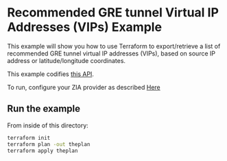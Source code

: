 # Recommended GRE tunnel Virtual IP Addresses (VIPs) Example

This example will show you how to use Terraform to export/retrieve a list of recommended GRE tunnel virtual IP addresses (VIPs), based on source IP address or latitude/longitude coordinates.

This example codifies [this API](https://help.zscaler.com/zia/api#/Traffic%20Forwarding/CloudVipsResource_getRecommendedGreVips).

To run, configure your ZIA provider as described [Here](https://github.com/zscaler/terraform-provider-zia/blob/master/docs/index.html.markdown)

## Run the example

From inside of this directory:

```bash
terraform init
terraform plan -out theplan
terraform apply theplan
```
